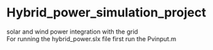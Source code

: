 # Hybrid_power_simulation_project
solar and wind power integration with the grid  
For running the hybrid_power.slx file first run the Pvinput.m
